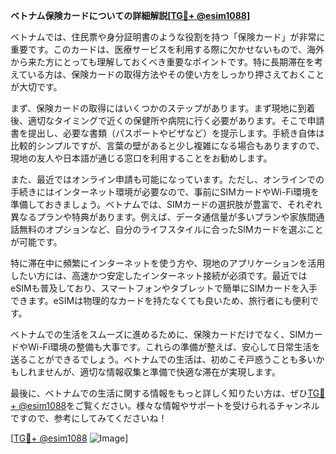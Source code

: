 **ベトナム保険カードについての詳細解説[[TG💪+ @esim1088](https://t.me/s/esim1088)]**

ベトナムでは、住民票や身分証明書のような役割を持つ「保険カード」が非常に重要です。このカードは、医療サービスを利用する際に欠かせないもので、海外から来た方にとっても理解しておくべき重要なポイントです。特に長期滞在を考えている方は、保険カードの取得方法やその使い方をしっかり押さえておくことが大切です。

まず、保険カードの取得にはいくつかのステップがあります。まず現地に到着後、適切なタイミングで近くの保健所や病院に行く必要があります。そこで申請書を提出し、必要な書類（パスポートやビザなど）を提示します。手続き自体は比較的シンプルですが、言葉の壁があると少し複雑になる場合もありますので、現地の友人や日本語が通じる窓口を利用することをお勧めします。

また、最近ではオンライン申請も可能になっています。ただし、オンラインでの手続きにはインターネット環境が必要なので、事前にSIMカードやWi-Fi環境を準備しておきましょう。ベトナムでは、SIMカードの選択肢が豊富で、それぞれ異なるプランや特典があります。例えば、データ通信量が多いプランや家族間通話無料のオプションなど、自分のライフスタイルに合ったSIMカードを選ぶことが可能です。

特に滞在中に頻繁にインターネットを使う方や、現地のアプリケーションを活用したい方には、高速かつ安定したインターネット接続が必須です。最近ではeSIMも普及しており、スマートフォンやタブレットで簡単にSIMカードを入手できます。eSIMは物理的なカードを持たなくても良いため、旅行者にも便利です。

ベトナムでの生活をスムーズに進めるために、保険カードだけでなく、SIMカードやWi-Fi環境の整備も大事です。これらの準備が整えば、安心して日常生活を送ることができるでしょう。ベトナムでの生活は、初めこそ戸惑うことも多いかもしれませんが、適切な情報収集と準備で快適な滞在が実現します。

最後に、ベトナムでの生活に関する情報をもっと詳しく知りたい方は、ぜひ[TG💪+ @esim1088](https://t.me/s/esim1088)をご覧ください。様々な情報やサポートを受けられるチャンネルですので、参考にしてみてくださいね！

[[TG💪+ @esim1088](https://t.me/s/esim1088) ![Image](https://i.postimg.cc/Y0z9fWf4/image.png)]